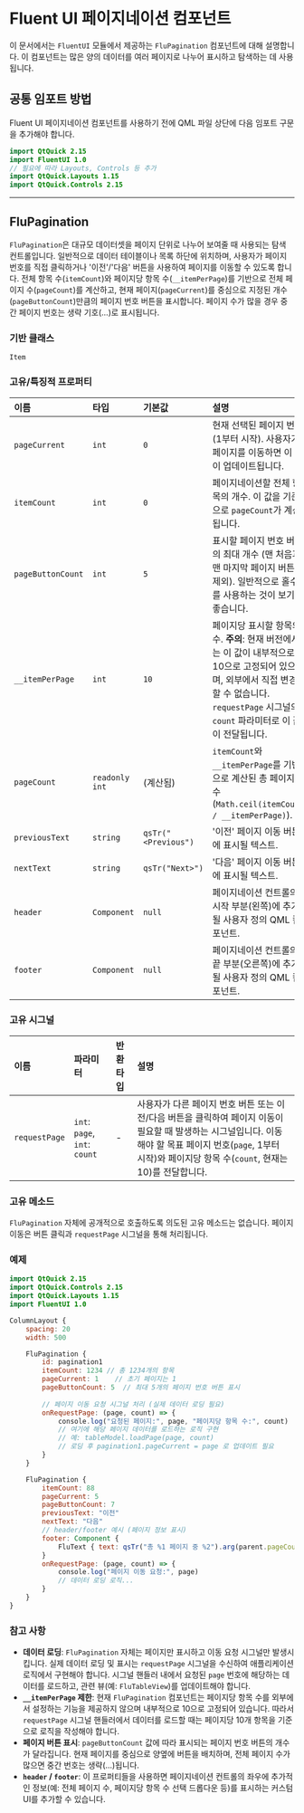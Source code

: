# Fluent UI 페이지네이션 컴포넌트

이 문서에서는 `FluentUI` 모듈에서 제공하는 `FluPagination` 컴포넌트에 대해 설명합니다. 이 컴포넌트는 많은 양의 데이터를 여러 페이지로 나누어 표시하고 탐색하는 데 사용됩니다.

## 공통 임포트 방법

Fluent UI 페이지네이션 컴포넌트를 사용하기 전에 QML 파일 상단에 다음 임포트 구문을 추가해야 합니다.

```qml
import QtQuick 2.15
import FluentUI 1.0
// 필요에 따라 Layouts, Controls 등 추가
import QtQuick.Layouts 1.15 
import QtQuick.Controls 2.15
```

---

## FluPagination

`FluPagination`은 대규모 데이터셋을 페이지 단위로 나누어 보여줄 때 사용되는 탐색 컨트롤입니다. 일반적으로 데이터 테이블이나 목록 하단에 위치하며, 사용자가 페이지 번호를 직접 클릭하거나 '이전'/'다음' 버튼을 사용하여 페이지를 이동할 수 있도록 합니다. 전체 항목 수(`itemCount`)와 페이지당 항목 수(`__itemPerPage`)를 기반으로 전체 페이지 수(`pageCount`)를 계산하고, 현재 페이지(`pageCurrent`)를 중심으로 지정된 개수(`pageButtonCount`)만큼의 페이지 번호 버튼을 표시합니다. 페이지 수가 많을 경우 중간 페이지 번호는 생략 기호(...)로 표시됩니다.

### 기반 클래스

`Item`

### 고유/특징적 프로퍼티

| 이름             | 타입        | 기본값                      | 설명                                                                                                                                                                    |
| :--------------- | :---------- | :-------------------------- | :---------------------------------------------------------------------------------------------------------------------------------------------------------------------- |
| `pageCurrent`    | `int`       | `0`                         | 현재 선택된 페이지 번호 (1부터 시작). 사용자가 페이지를 이동하면 이 값이 업데이트됩니다.                                                                                        |
| `itemCount`      | `int`       | `0`                         | 페이지네이션할 전체 항목의 개수. 이 값을 기준으로 `pageCount`가 계산됩니다.                                                                                               |
| `pageButtonCount`| `int`       | `5`                         | 표시할 페이지 번호 버튼의 최대 개수 (맨 처음과 맨 마지막 페이지 버튼 제외). 일반적으로 홀수를 사용하는 것이 보기 좋습니다.                                                                    |
| `__itemPerPage`  | `int`       | `10`                        | 페이지당 표시할 항목의 수. **주의**: 현재 버전에서는 이 값이 내부적으로 10으로 고정되어 있으며, 외부에서 직접 변경할 수 없습니다. `requestPage` 시그널의 `count` 파라미터로 이 값이 전달됩니다. |
| `pageCount`      | `readonly int`| (계산됨)                   | `itemCount`와 `__itemPerPage`를 기반으로 계산된 총 페이지 수 (`Math.ceil(itemCount / __itemPerPage)`).                                                                   |
| `previousText`   | `string`    | `qsTr("<Previous")`        | '이전' 페이지 이동 버튼에 표시될 텍스트.                                                                                                                               |
| `nextText`       | `string`    | `qsTr("Next>")`            | '다음' 페이지 이동 버튼에 표시될 텍스트.                                                                                                                               |
| `header`         | `Component` | `null`                      | 페이지네이션 컨트롤의 시작 부분(왼쪽)에 추가될 사용자 정의 QML 컴포넌트.                                                                                                   |
| `footer`         | `Component` | `null`                      | 페이지네이션 컨트롤의 끝 부분(오른쪽)에 추가될 사용자 정의 QML 컴포넌트.                                                                                                     |

### 고유 시그널

| 이름          | 파라미터                      | 반환타입 | 설명                                                                                                                                                              |
| :------------ | :---------------------------- | :------- | :---------------------------------------------------------------------------------------------------------------------------------------------------------------- |
| `requestPage` | `int`: `page`, `int`: `count` | -        | 사용자가 다른 페이지 번호 버튼 또는 이전/다음 버튼을 클릭하여 페이지 이동이 필요할 때 발생하는 시그널입니다. 이동해야 할 목표 페이지 번호(`page`, 1부터 시작)와 페이지당 항목 수(`count`, 현재는 10)를 전달합니다. | 

### 고유 메소드

`FluPagination` 자체에 공개적으로 호출하도록 의도된 고유 메소드는 없습니다. 페이지 이동은 버튼 클릭과 `requestPage` 시그널을 통해 처리됩니다.

### 예제

```qml
import QtQuick 2.15
import QtQuick.Controls 2.15
import QtQuick.Layouts 1.15
import FluentUI 1.0

ColumnLayout {
    spacing: 20
    width: 500

    FluPagination {
        id: pagination1
        itemCount: 1234 // 총 1234개의 항목
        pageCurrent: 1    // 초기 페이지는 1
        pageButtonCount: 5  // 최대 5개의 페이지 번호 버튼 표시
        
        // 페이지 이동 요청 시그널 처리 (실제 데이터 로딩 필요)
        onRequestPage: (page, count) => {
            console.log("요청된 페이지:", page, "페이지당 항목 수:", count)
            // 여기에 해당 페이지 데이터를 로드하는 로직 구현
            // 예: tableModel.loadPage(page, count)
            // 로딩 후 pagination1.pageCurrent = page 로 업데이트 필요
        }
    }

    FluPagination {
        itemCount: 88
        pageCurrent: 5
        pageButtonCount: 7
        previousText: "이전"
        nextText: "다음"
        // header/footer 예시 (페이지 정보 표시)
        footer: Component {
            FluText { text: qsTr("총 %1 페이지 중 %2").arg(parent.pageCount).arg(parent.pageCurrent); anchors.verticalCenter: parent.verticalCenter }
        }
        onRequestPage: (page, count) => {
            console.log("페이지 이동 요청:", page)
            // 데이터 로딩 로직...
        }
    }
}
```

### 참고 사항

*   **데이터 로딩**: `FluPagination` 자체는 페이지만 표시하고 이동 요청 시그널만 발생시킵니다. 실제 데이터 로딩 및 표시는 `requestPage` 시그널을 수신하여 애플리케이션 로직에서 구현해야 합니다. 시그널 핸들러 내에서 요청된 `page` 번호에 해당하는 데이터를 로드하고, 관련 뷰(예: `FluTableView`)를 업데이트해야 합니다.
*   **`__itemPerPage` 제한**: 현재 `FluPagination` 컴포넌트는 페이지당 항목 수를 외부에서 설정하는 기능을 제공하지 않으며 내부적으로 10으로 고정되어 있습니다. 따라서 `requestPage` 시그널 핸들러에서 데이터를 로드할 때는 페이지당 10개 항목을 기준으로 로직을 작성해야 합니다.
*   **페이지 버튼 표시**: `pageButtonCount` 값에 따라 표시되는 페이지 번호 버튼의 개수가 달라집니다. 현재 페이지를 중심으로 양옆에 버튼을 배치하며, 전체 페이지 수가 많으면 중간 번호는 생략(...)됩니다.
*   **`header` / `footer`**: 이 프로퍼티들을 사용하면 페이지네이션 컨트롤의 좌우에 추가적인 정보(예: 전체 페이지 수, 페이지당 항목 수 선택 드롭다운 등)를 표시하는 커스텀 UI를 추가할 수 있습니다. 